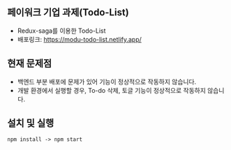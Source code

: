 ## 페이워크 기업 과제(Todo-List)
- Redux-saga를 이용한 Todo-List
- 배포링크: https://modu-todo-list.netlify.app/

## 현재 문제점
- 백엔드 부분 배포에 문제가 있어 기능이 정상적으로 작동하지 않습니다.
- 개발 환경에서 실행할 경우, To-do 삭제, 토글 기능이 정상적으로 작동하지 않습니다. 

## 설치 및 실행
`npm install -> npm start` 
